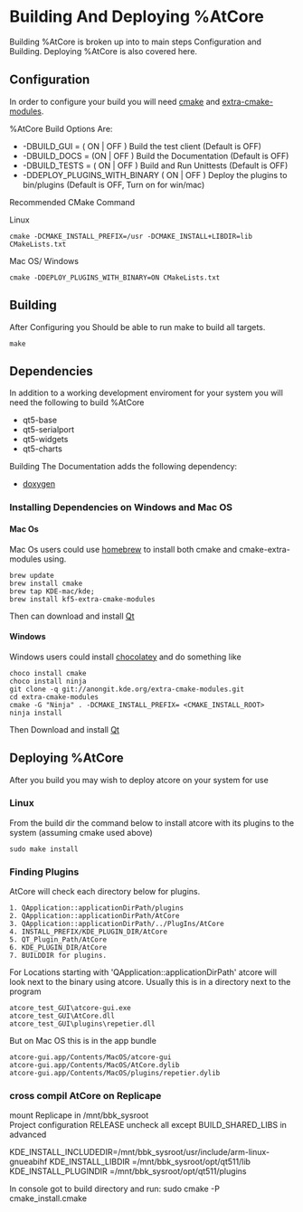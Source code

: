 # Building And Deploying %AtCore
Building %AtCore is broken up into to main steps Configuration and Building. Deploying %AtCore is also covered here.

## Configuration 
In order to configure your build you will need [cmake] and [extra-cmake-modules]. 

%AtCore Build Options Are: 
 - -DBUILD_GUI = ( ON | OFF )  Build the test client (Default is OFF)
 - -DBUILD_DOCS = (ON | OFF ) Build the Documentation (Default is OFF)
 - -DBUILD_TESTS = ( ON | OFF ) Build and Run Unittests (Default is OFF)
 - -DDEPLOY_PLUGINS_WITH_BINARY ( ON | OFF ) Deploy the plugins to bin/plugins (Default is OFF, Turn on for win/mac)
 
Recommended CMake Command

Linux
```
cmake -DCMAKE_INSTALL_PREFIX=/usr -DCMAKE_INSTALL+LIBDIR=lib CMakeLists.txt
```

Mac OS/ Windows
```
cmake -DDEPLOY_PLUGINS_WITH_BINARY=ON CMakeLists.txt
```
## Building
After Configuring you Should be able to run make to build all targets.

```
make
```

## Dependencies
In addition to a working development enviroment for your system you will need the following to build %AtCore
 - qt5-base
 - qt5-serialport
 - qt5-widgets
 - qt5-charts
 
Building The Documentation adds the following dependency:
 - [doxygen]

### Installing Dependencies on Windows and Mac OS

#### Mac Os
Mac Os users could use [homebrew] to install both cmake and cmake-extra-modules using.
```
brew update
brew install cmake
brew tap KDE-mac/kde;
brew install kf5-extra-cmake-modules
```
Then can download and install [Qt]

#### Windows
Windows users could install [chocolatey] and do something like 
```
choco install cmake
choco install ninja
git clone -q git://anongit.kde.org/extra-cmake-modules.git
cd extra-cmake-modules
cmake -G "Ninja" . -DCMAKE_INSTALL_PREFIX= <CMAKE_INSTALL_ROOT>
ninja install
```
Then Download and install [Qt]

## Deploying %AtCore
After you build you may wish to deploy atcore on your system for use
### Linux
From the build dir the command below to install atcore with its plugins to the system (assuming cmake used above)
```
sudo make install
```
### Finding Plugins
AtCore will check each directory below for plugins.

    1. QApplication::applicationDirPath/plugins
    2. QApplication::applicationDirPath/AtCore
    3. QApplication::applicationDirPath/../PlugIns/AtCore
    4. INSTALL_PREFIX/KDE_PLUGIN_DIR/AtCore
    5. QT_Plugin_Path/AtCore
    6. KDE_PLUGIN_DIR/AtCore
    7. BUILDDIR for plugins.

For Locations starting with 'QApplication::applicationDirPath'  atcore will look next to the binary using atcore.
Usually this is in a directory next to the program 
```
atcore_test_GUI\atcore-gui.exe
atcore_test_GUI\AtCore.dll
atcore_test_GUI\plugins\repetier.dll
```

But on Mac OS this is in the app bundle 
```
atcore-gui.app/Contents/MacOS/atcore-gui
atcore-gui.app/Contents/MacOS/AtCore.dylib
atcore-gui.app/Contents/MacOS/plugins/repetier.dylib
```

### cross compil AtCore on Replicape
mount Replicape in /mnt/bbk_sysroot  
Project configuration RELEASE 
uncheck all except BUILD_SHARED_LIBS
in advanced

KDE_INSTALL_INCLUDEDIR=/mnt/bbk_sysroot/usr/include/arm-linux-gnueabihf
KDE_INSTALL_LIBDIR    =/mnt/bbk_sysroot/opt/qt511/lib 
KDE_INSTALL_PLUGINDIR =/mnt/bbk_sysroot/opt/qt511/plugins

In console  got to build directory and run:
sudo cmake -P cmake_install.cmake


[Qt]:https://www.qt.io
[doxygen]:http://www.stack.nl/~dimitri/doxygen/
[cmake]:https://cmake.org/
[extra-cmake-modules]:https://cgit.kde.org/extra-cmake-modules.git/tree
[homebrew]:https://brew.sh/
[chocolatey]:https://chocolatey.org/
